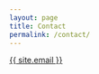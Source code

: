 ```yaml
---
layout: page
title: Contact
permalink: /contact/
---
```


<a class="u-email" href="mailto:{{ site.email }}">{{ site.email }}</a>
